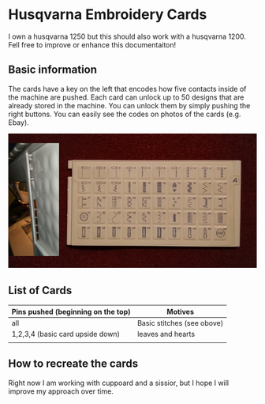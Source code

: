 # Husqvarna Embroidery Cards
I own a husqvarna 1250 but this should also work with a husqvarna 1200. Fell free to improve or enhance this documentaiton!

## Basic information
The cards have a key on the left that encodes how five contacts inside of the machine are pushed. Each card can unlock up to 50 designs that are already stored in the machine. You can unlock them by simply pushing the right buttons. You can easily see the codes on photos of the cards (e.g. Ebay).

![](card-example.png)

## List of Cards

Pins pushed (beginning on the top) |  Motives | 
|---|---|
|  all | Basic stitches (see obove)  |
| 1,2,3,4 (basic card upside down)  |  leaves and hearts |
|   |   | 


## How to recreate the cards
Right now I am working with cuppoard and a sissior, but I hope I will improve my approach over time.
